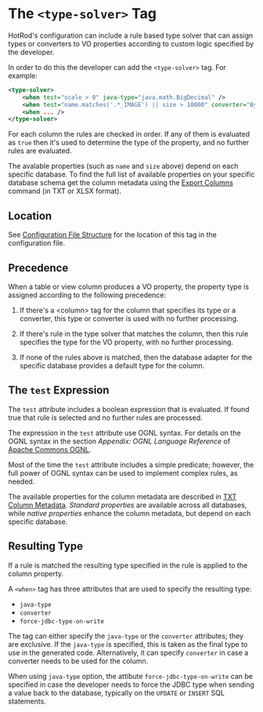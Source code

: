 # The `<type-solver>` Tag

HotRod's configuration can include a rule based type solver that can assign types or converters to VO properties according 
to custom logic specified by the developer. 

In order to do this the developer can add the `<type-solver>` tag. For example:

```xml
<type-solver>
    <when test="scale > 0" java-type="java.math.BigDecimal" />
    <when test="name.matches('.*_IMAGE') || size > 10000" converter="ByteArrayConverter" />
    <when ... />
</type-solver>
```

For each column the rules are checked in order. If any of them is evaluated as `true` then it's used to determine the type of 
the property, and no further rules are evaluated. 

The avalable properties (such as `name` and `size` above) depend on each specific database. To find the full list of available
properties on your specific database schema get the column metadata using the [Export Columns](../../maven/goal-export-columns-txt.md) 
command (in TXT or XLSX format).

## Location

See [Configuration File Structure](../configuration-file-structure.md) for the location of this tag in the configuration file.

## Precedence

When a table or view column produces a VO property, the property type is assigned according to the following precedence:

1. If there's a &lt;column> tag for the column that specifies its type or a converter, this type or converter is used with no further processing.

2. If there's rule in the type solver that matches the column, then this rule specifies the type for the VO property, with no further processing.

3. If none of the rules above is matched, then the database adapter for the specific database provides a default type for the column.

## The `test` Expression

The `test` attribute includes a boolean expression that is evaluated. If found true that rule is selected and no further rules are processed.

The expression in the `test` attribute use OGNL syntax. For details on the OGNL syntax in the section *Appendix: OGNL Language Reference* 
of [Apache Commons OGNL](https://commons.apache.org/proper/commons-ognl/language-guide.html).

Most of the time the `test` attribute includes a simple predicate; however, the full power of OGNL syntax can be used to implement complex rules, as needed.  

The available properties for the column metadata are described in [TXT Column Metadata](../../maven/command-export-columns-txt.md). *Standard properties* 
are available across all databases, while *native properties* enhance the column metadata, but depend on each specific database.

## Resulting Type

If a rule is matched the resulting type specified in the rule is applied to the column property.

A `<when>` tag has three attributes that are used to specify the resulting type:

 - `java-type`
 - `converter`
 - `force-jdbc-type-on-write`
 
The tag can either specify the `java-type` or the `converter` attributes; they are exclusive. If the `java-type` is specified, this is taken as the final type to use in the generated code. Alternatively, it can specify `converter` in case a converter needs to be used for the column.

When using `java-type` option, the attibute `force-jdbc-type-on-write` can be specified in case the developer needs to force the JDBC type when sending a
value back to the database, typically on the `UPDATE` or `INSERT` SQL statements.


 
 